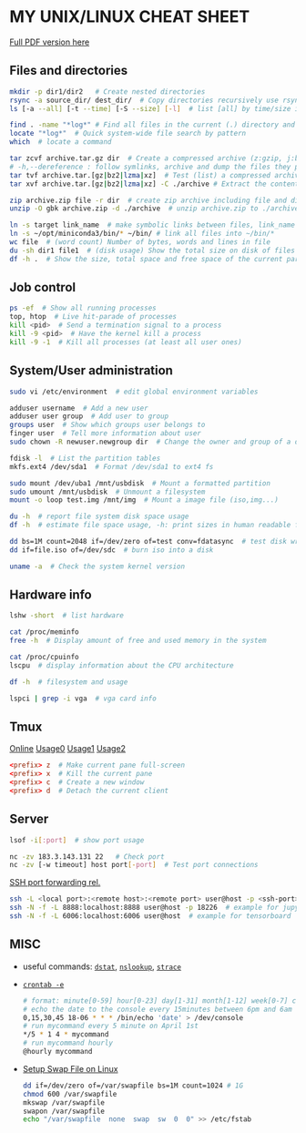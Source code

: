 # MY UNIX/LINUX CHEAT SHEET

[Full PDF version here](https://free-electrons.com/doc/legacy/command-line/command_memento.pdf)

## Files and directories

```sh
mkdir -p dir1/dir2   # Create nested directories
rsync -a source_dir/ dest_dir/  # Copy directories recursively use rsync
ls [-a --all] [-t --time] [-S --size] [-l]  # list [all] by time/size in long format

find . -name "*log*" # Find all files in the current (.) directory and its subdirectories with log in their name
locate "*log*"  # Quick system-wide file search by pattern
which  # locate a command

tar zcvf archive.tar.gz dir  # Create a compressed archive (z:gzip, j:bzip2, J:xz)
# -h,--dereference : follow symlinks, archive and dump the files they point to
tar tvf archive.tar.[gz|bz2|lzma|xz]  # Test (list) a compressed archive
tar xvf archive.tar.[gz|bz2|lzma|xz] -C ./archive # Extract the contents of a compressed archive to ./archive

zip archive.zip file -r dir  # create zip archive including file and dir
unzip -O gbk archive.zip -d ./archive  # unzip archive.zip to ./archive and specify filename encoding

ln -s target link_name  # make symbolic links between files, link_name -> target
ln -s ~/opt/miniconda3/bin/* ~/bin/ # link all files into ~/bin/*
wc file  # (word count) Number of bytes, words and lines in file
du -sh dir1 file1  # (disk usage) Show the total size on disk of files or directories
df -h .  # Show the size, total space and free space of the current partition
```

## Job control

```sh
ps -ef  # Show all running processes
top, htop  # Live hit-parade of processes
kill <pid>  # Send a termination signal to a process
kill -9 <pid>  # Have the kernel kill a process
kill -9 -1  # Kill all processes (at least all user ones)
```

## System/User administration

```sh
sudo vi /etc/environment  # edit global environment variables

adduser username  # Add a new user
adduser user group  # Add user to group
groups user  # Show which groups user belongs to
finger user  # Tell more information about user
sudo chown -R newuser.newgroup dir  # Change the owner and group of a directory and all its contents

fdisk -l  # List the partition tables
mkfs.ext4 /dev/sda1  # Format /dev/sda1 to ext4 fs

sudo mount /dev/uba1 /mnt/usbdisk  # Mount a formatted partition
sudo umount /mnt/usbdisk  # Unmount a filesystem
mount -o loop test.img /mnt/img  # Mount a image file (iso,img...)

du -h  # report file system disk space usage
df -h  # estimate file space usage, -h: print sizes in human readable format

dd bs=1M count=2048 if=/dev/zero of=test conv=fdatasync  # test disk write speed
dd if=file.iso of=/dev/sdc  # burn iso into a disk

uname -a  # Check the system kernel version
```

## Hardware info

```sh
lshw -short  # list hardware

cat /proc/meminfo
free -h  # Display amount of free and used memory in the system

cat /proc/cpuinfo
lscpu  # display information about the CPU architecture

df -h  # filesystem and usage

lspci | grep -i vga  # vga card info
```

## Tmux

[Online](http://blog.csdn.net/robertbaker/article/details/42172203)
[Usage0](https://linux.cn/article-3952-1.html)
[Usage1](https://www.cnblogs.com/bamanzi/p/tmux-mouse-tips.html)
[Usage2](http://blog.csdn.net/skykingf/article/details/46345057)

```conf
<prefix> z  # Make current pane full-screen
<prefix> x  # Kill the current pane
<prefix> c  # Create a new window
<prefix> d  # Detach the current client
```

## Server

```sh
lsof -i[:port]  # show port usage

nc -zv 183.3.143.131 22   # Check port
nc -zv [-w timeout] host port[-port]  # Test port connections
```

[SSH port forwarding rel.](https://www.ibm.com/developerworks/cn/linux/l-cn-sshforward/)

```sh
ssh -L <local port>:<remote host>:<remote port> user@host -p <ssh-port>
ssh -N -f -L 8888:localhost:8888 user@host -p 18226  # example for jupyter
ssh -N -f -L 6006:localhost:6006 user@host  # example for tensorboard
```

## MISC
* useful commands: [`dstat`](https://linux.die.net/man/1/dstat), [`nslookup`](https://linux.die.net/man/1/nslookup), [`strace`](https://strace.io/)

* [`crontab -e`](https://help.ubuntu.com/community/CronHowto#Enable%20User%20Level%20Cron)

  ```sh
  # format: minute[0-59] hour[0-23] day[1-31] month[1-12] week[0-7] command
  # echo the date to the console every 15minutes between 6pm and 6am
  0,15,30,45 18-06 * * * /bin/echo 'date' > /dev/console
  # run mycommand every 5 minute on April 1st
  */5 * 1 4 * mycommand
  # run mycommand hourly
  @hourly mycommand
  ```

* [Setup Swap File on Linux](https://www.vultr.com/docs/setup-swap-file-on-linux)

  ```sh
  dd if=/dev/zero of=/var/swapfile bs=1M count=1024 # 1G
  chmod 600 /var/swapfile
  mkswap /var/swapfile
  swapon /var/swapfile
  echo "/var/swapfile  none  swap  sw  0  0" >> /etc/fstab
  ```
